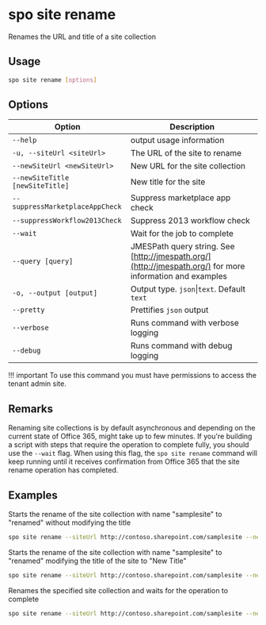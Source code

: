 # spo site rename

Renames the URL and title of a site collection

## Usage

```sh
spo site rename [options]
```

## Options

Option|Description
------|-----------
`--help`|output usage information
`-u, --siteUrl <siteUrl>`|The URL of the site to rename
`--newSiteUrl <newSiteUrl>`|New URL for the site collection
`--newSiteTitle [newSiteTitle]`|New title for the site
`--suppressMarketplaceAppCheck`|Suppress marketplace app check
`--suppressWorkflow2013Check`|Suppress 2013 workflow check
`--wait`|Wait for the job to complete
`--query [query]`|JMESPath query string. See [http://jmespath.org/](http://jmespath.org/) for more information and examples
`-o, --output [output]`|Output type. `json`&#x7c;`text`. Default `text`
`--pretty`|Prettifies `json` output
`--verbose`|Runs command with verbose logging
`--debug`|Runs command with debug logging

!!! important
    To use this command you must have permissions to access the tenant admin site.

## Remarks

Renaming site collections is by default asynchronous and depending on the current state of Office 365, might take up to few minutes. If you're building a script with steps that require the operation to complete fully, you should use the `--wait` flag. When using this flag, the `spo site rename` command  will keep running until it receives confirmation from Office 365 that the site rename operation has completed.

## Examples

Starts the rename of the site collection with name "samplesite" to "renamed" without modifying the title

```sh
spo site rename --siteUrl http://contoso.sharepoint.com/samplesite --newSiteUrl http://contoso.sharepoint.com/renamed
```

Starts the rename of the site collection with name "samplesite" to "renamed" modifying the title of the site to "New Title"

```sh
spo site rename --siteUrl http://contoso.sharepoint.com/samplesite --newSiteUrl http://contoso.sharepoint.com/renamed --newSiteTitle "New Title"
```

Renames the specified site collection and waits for the operation to complete

```sh
spo site rename --siteUrl http://contoso.sharepoint.com/samplesite --newSiteUrl http://contoso.sharepoint.com/renamed --newSiteTitle "New Title" --wait
```
